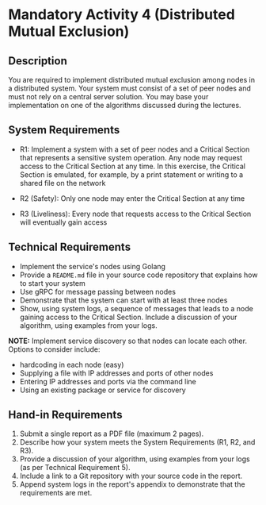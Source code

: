 # Mandatory Activity 4 (Distributed Mutual Exclusion)

## Description

You are required to implement distributed mutual exclusion among nodes in a distributed system. Your system must consist of a set of peer nodes and must not rely on a central server solution. You may base your implementation on one of the algorithms discussed during the lectures.

## System Requirements

- R1: Implement a system with a set of peer nodes and a Critical Section that represents a sensitive system operation. Any node may request access to the Critical Section at any time. In this exercise, the Critical Section is emulated, for example, by a print statement or writing to a shared file on the network

- R2 (Safety): Only one node may enter the Critical Section at any time

- R3 (Liveliness): Every node that requests access to the Critical Section will eventually gain access

## Technical Requirements

- Implement the service's nodes using Golang
- Provide a `README.md` file in your source code repository that explains how to start your system
- Use gRPC for message passing between nodes
- Demonstrate that the system can start with at least three nodes
- Show, using system logs, a sequence of messages that leads to a node gaining access to the Critical Section. Include a discussion of your algorithm, using examples from your logs.

**NOTE:** Implement service discovery so that nodes can locate each other. Options to consider include:

- hardcoding in each node (easy)
- Supplying a file with IP addresses and ports of other nodes
- Entering IP addresses and ports via the command line
- Using an existing package or service for discovery

## Hand-in Requirements

1. Submit a single report as a PDF file (maximum 2 pages).
2. Describe how your system meets the System Requirements (R1, R2, and R3).
3. Provide a discussion of your algorithm, using examples from your logs (as per Technical Requirement 5).
4. Include a link to a Git repository with your source code in the report.
5. Append system logs in the report's appendix to demonstrate that the requirements are met.
